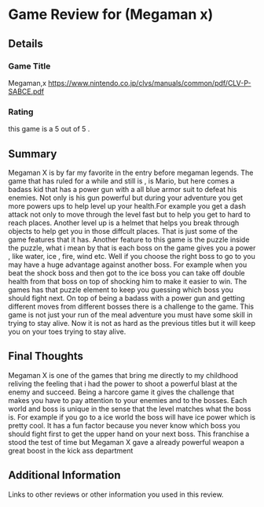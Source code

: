 # Game Review for (Megaman x)

## Details

### Game Title
Megaman,x  https://www.nintendo.co.jp/clvs/manuals/common/pdf/CLV-P-SABCE.pdf
### Rating
 this game is a 5 out of 5 .

## Summary
Megaman X is by far my favorite in the entry before megaman legends. The game that has ruled for a while and still is , is Mario, but here comes a badass kid that has a power gun with a all blue armor suit to defeat his enemies. Not only is his gun powerful but during your adventure you get more powers ups to help level up your health.For example you get a dash attack not only to move through the level fast but to help you get to hard to reach places. Another level up is a helmet that helps you break through objects to help get you in those diffcult places. That is just some of the game features that it has. Another feature to this game is the puzzle inside the puzzle, what i mean by that is each boss on the game gives you a power , like water, ice , fire, wind etc. Well if you choose the right boss to go to you may have a huge advantage against another boss. For example when you beat the shock boss and then got to the ice boss you can take off double health from that boss on top of shocking him to make it easier to win. The games has that puzzle element to keep you guessing which boss you should fight next. On top of being a badass with a power gun and getting different moves from different bosses there is a challenge to the game. This game is not just your run of the meal adventure you must have some skill in trying to stay alive. Now it is not as hard as the previous titles but it will keep you on your toes trying to stay alive.

## Final Thoughts
Megaman X is one of the games that bring me directly to my childhood reliving the feeling that i had the power to shoot a powerful blast at the enemy and succeed. Being a harcore game it gives the challenge that makes you have to pay attention to your enemies and to the bosses. Each world and boss is unique in the sense that the level matches what the boss is. For example if you go to a ice world the boss will have ice power which is pretty cool. It has a fun factor because you never know which boss you should fight first to get the upper hand on your next boss. This franchise a stood the test of time but Megaman X gave a already powerful weapon a great boost in the kick ass department 
## Additional Information
Links to other reviews or other information you used in this review.
